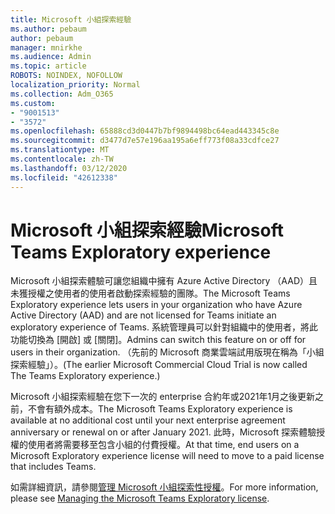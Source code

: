 ```yaml
---
title: Microsoft 小組探索經驗
ms.author: pebaum
author: pebaum
manager: mnirkhe
ms.audience: Admin
ms.topic: article
ROBOTS: NOINDEX, NOFOLLOW
localization_priority: Normal
ms.collection: Adm_O365
ms.custom:
- "9001513"
- "3572"
ms.openlocfilehash: 65888cd3d0447b7bf9894498bc64ead443345c8e
ms.sourcegitcommit: d3477d7e57e196aa195a6eff773f08a33cdfce27
ms.translationtype: MT
ms.contentlocale: zh-TW
ms.lasthandoff: 03/12/2020
ms.locfileid: "42612338"
---
```

# <a name="microsoft-teams-exploratory-experience"></a><span data-ttu-id="a1cd2-102">Microsoft 小組探索經驗</span><span class="sxs-lookup"><span data-stu-id="a1cd2-102">Microsoft Teams Exploratory experience</span></span>

<span data-ttu-id="a1cd2-103">Microsoft 小組探索體驗可讓您組織中擁有 Azure Active Directory （AAD）且未獲授權之使用者的使用者啟動探索經驗的團隊。</span><span class="sxs-lookup"><span data-stu-id="a1cd2-103">The Microsoft Teams Exploratory experience lets users in your organization who have Azure Active Directory (AAD) and are not licensed for Teams initiate an exploratory experience of Teams.</span></span> <span data-ttu-id="a1cd2-104">系統管理員可以針對組織中的使用者，將此功能切換為 [開啟] 或 [關閉]。</span><span class="sxs-lookup"><span data-stu-id="a1cd2-104">Admins can switch this feature on or off for users in their organization.</span></span> <span data-ttu-id="a1cd2-105">（先前的 Microsoft 商業雲端試用版現在稱為「小組探索經驗」）。</span><span class="sxs-lookup"><span data-stu-id="a1cd2-105">(The earlier Microsoft Commercial Cloud Trial is now called The Teams Exploratory experience.)</span></span>

<span data-ttu-id="a1cd2-106">Microsoft 小組探索經驗在您下一次的 enterprise 合約年或2021年1月之後更新之前，不會有額外成本。</span><span class="sxs-lookup"><span data-stu-id="a1cd2-106">The Microsoft Teams Exploratory experience is available at no additional cost until your next enterprise agreement anniversary or renewal on or after January 2021.</span></span> <span data-ttu-id="a1cd2-107">此時，Microsoft 探索體驗授權的使用者將需要移至包含小組的付費授權。</span><span class="sxs-lookup"><span data-stu-id="a1cd2-107">At that time, end users on a Microsoft Exploratory experience license will need to move to a paid license that includes Teams.</span></span>

<span data-ttu-id="a1cd2-108">如需詳細資訊，請參閱[管理 Microsoft 小組探索性授權](https://docs.microsoft.com/microsoftteams/teams-exploratory/)。</span><span class="sxs-lookup"><span data-stu-id="a1cd2-108">For more information, please see [Managing the Microsoft Teams Exploratory license](https://docs.microsoft.com/microsoftteams/teams-exploratory/).</span></span>
